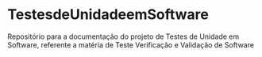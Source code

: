 # TestesdeUnidadeemSoftware
Repositório para a documentação do projeto de Testes de Unidade em Software, referente a matéria de Teste Verificação e Validação de Software
